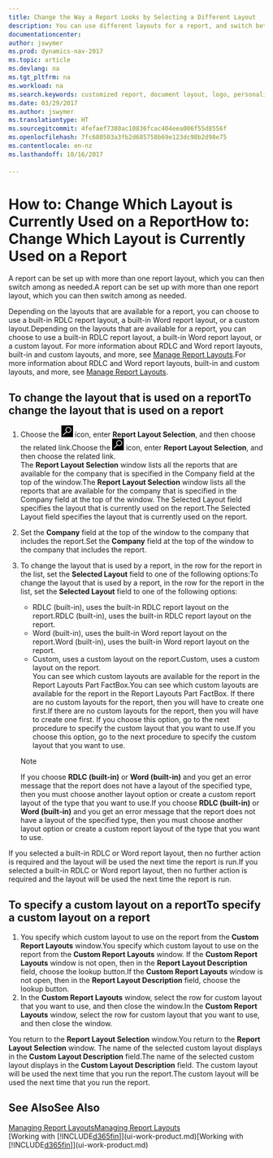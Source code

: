 ```yaml
---
title: Change the Way a Report Looks by Selecting a Different Layout
description: You can use different layouts for a report, and switch between layouts to change how a report looks.
documentationcenter: 
author: jswymer
ms.prod: dynamics-nav-2017
ms.topic: article
ms.devlang: na
ms.tgt_pltfrm: na
ms.workload: na
ms.search.keywords: customized report, document layout, logo, personalize
ms.date: 03/29/2017
ms.author: jswymer
ms.translationtype: HT
ms.sourcegitcommit: 4fefaef7380ac10836fcac404eea006f55d8556f
ms.openlocfilehash: 7fc680503a3fb2d685758b69e123dc98b2d98e75
ms.contentlocale: en-nz
ms.lasthandoff: 10/16/2017

---
```

# <a name="how-to-change-which-layout-is-currently-used-on-a-report"></a><span data-ttu-id="060db-103">How to: Change Which Layout is Currently Used on a Report</span><span class="sxs-lookup"><span data-stu-id="060db-103">How to: Change Which Layout is Currently Used on a Report</span></span>
<span data-ttu-id="060db-104">A report can be set up with more than one report layout, which you can then switch among as needed.</span><span class="sxs-lookup"><span data-stu-id="060db-104">A report can be set up with more than one report layout, which you can then switch among as needed.</span></span>

<span data-ttu-id="060db-105">Depending on the layouts that are available for a report, you can choose to use a built-in RDLC report layout, a built-in Word report layout, or a custom layout.</span><span class="sxs-lookup"><span data-stu-id="060db-105">Depending on the layouts that are available for a report, you can choose to use a built-in RDLC report layout, a built-in Word report layout, or a custom layout.</span></span> <span data-ttu-id="060db-106">For more information about RDLC and Word report layouts, built-in and custom layouts, and more, see [Manage Report Layouts](ui-manage-report-layouts.md).</span><span class="sxs-lookup"><span data-stu-id="060db-106">For more information about RDLC and Word report layouts, built-in and custom layouts, and more, see [Manage Report Layouts](ui-manage-report-layouts.md).</span></span>

## <a name="to-change-the-layout-that-is-used-on-a-report"></a><span data-ttu-id="060db-107">To change the layout that is used on a report</span><span class="sxs-lookup"><span data-stu-id="060db-107">To change the layout that is used on a report</span></span>
1. <span data-ttu-id="060db-108">Choose the ![Search for Page or Report](media/ui-search/search_small.png "Search for Page or Report icon") icon, enter **Report Layout Selection**, and then choose the related link.</span><span class="sxs-lookup"><span data-stu-id="060db-108">Choose the ![Search for Page or Report](media/ui-search/search_small.png "Search for Page or Report icon") icon, enter **Report Layout Selection**, and then choose the related link.</span></span>  
   <span data-ttu-id="060db-109">The **Report Layout Selection** window lists all the reports that are available for the company that is specified in the Company field at the top of the window.</span><span class="sxs-lookup"><span data-stu-id="060db-109">The **Report Layout Selection** window lists all the reports that are available for the company that is specified in the Company field at the top of the window.</span></span> <span data-ttu-id="060db-110">The Selected Layout field specifies the layout that is currently used on the report.</span><span class="sxs-lookup"><span data-stu-id="060db-110">The Selected Layout field specifies the layout that is currently used on the report.</span></span>
2. <span data-ttu-id="060db-111">Set the **Company** field at the top of the window to the company that includes the report.</span><span class="sxs-lookup"><span data-stu-id="060db-111">Set the **Company** field at the top of the window to the company that includes the report.</span></span>
3. <span data-ttu-id="060db-112">To change the layout that is used by a report, in the row for the report in the list, set the **Selected Layout** field to one of the following options:</span><span class="sxs-lookup"><span data-stu-id="060db-112">To change the layout that is used by a report, in the row for the report in the list, set the **Selected Layout** field to one of the following options:</span></span>
   * <span data-ttu-id="060db-113">RDLC (built-in), uses the built-in RDLC report layout on the report.</span><span class="sxs-lookup"><span data-stu-id="060db-113">RDLC (built-in), uses the built-in RDLC report layout on the report.</span></span>
   * <span data-ttu-id="060db-114">Word (built-in), uses the built-in Word report layout on the report.</span><span class="sxs-lookup"><span data-stu-id="060db-114">Word (built-in), uses the built-in Word report layout on the report.</span></span>
   * <span data-ttu-id="060db-115">Custom, uses a custom layout on the report.</span><span class="sxs-lookup"><span data-stu-id="060db-115">Custom, uses a custom layout on the report.</span></span>  
     <span data-ttu-id="060db-116">You can see which custom layouts are available for the report in the Report Layouts Part FactBox.</span><span class="sxs-lookup"><span data-stu-id="060db-116">You can see which custom layouts are available for the report in the Report Layouts Part FactBox.</span></span> <span data-ttu-id="060db-117">If there are no custom layouts for the report, then you will have to create one first.</span><span class="sxs-lookup"><span data-stu-id="060db-117">If there are no custom layouts for the report, then you will have to create one first.</span></span> <span data-ttu-id="060db-118">If you choose this option, go to the next procedure to specify the custom layout that you want to use.</span><span class="sxs-lookup"><span data-stu-id="060db-118">If you choose this option, go to the next procedure to specify the custom layout that you want to use.</span></span>

    > [!NOTE]  
    >   <span data-ttu-id="060db-119">If you choose **RDLC (built-in)** or **Word (built-in)** and you get an error message that the report does not have a layout of the specified type, then you must choose another layout option or create a custom report layout of the type that you want to use.</span><span class="sxs-lookup"><span data-stu-id="060db-119">If you choose **RDLC (built-in)** or **Word (built-in)** and you get an error message that the report does not have a layout of the specified type, then you must choose another layout option or create a custom report layout of the type that you want to use.</span></span>

<span data-ttu-id="060db-120">If you selected a built-in RDLC or Word report layout, then no further action is required and the layout will be used the next time the report is run.</span><span class="sxs-lookup"><span data-stu-id="060db-120">If you selected a built-in RDLC or Word report layout, then no further action is required and the layout will be used the next time the report is run.</span></span>

## <a name="to-specify-a-custom-layout-on-a-report"></a><span data-ttu-id="060db-121">To specify a custom layout on a report</span><span class="sxs-lookup"><span data-stu-id="060db-121">To specify a custom layout on a report</span></span>
1. <span data-ttu-id="060db-122">You specify which custom layout to use on the report from the **Custom Report Layouts** window.</span><span class="sxs-lookup"><span data-stu-id="060db-122">You specify which custom layout to use on the report from the **Custom Report Layouts** window.</span></span> <span data-ttu-id="060db-123">If the **Custom Report Layouts** window is not open, then in the **Report Layout Description** field, choose the lookup button.</span><span class="sxs-lookup"><span data-stu-id="060db-123">If the **Custom Report Layouts** window is not open, then in the **Report Layout Description** field, choose the lookup button.</span></span>
2. <span data-ttu-id="060db-124">In the **Custom Report Layouts** window, select the row for custom layout that you want to use, and then close the window.</span><span class="sxs-lookup"><span data-stu-id="060db-124">In the **Custom Report Layouts** window, select the row for custom layout that you want to use, and then close the window.</span></span>

<span data-ttu-id="060db-125">You return to the **Report Layout Selection** window.</span><span class="sxs-lookup"><span data-stu-id="060db-125">You return to the **Report Layout Selection** window.</span></span> <span data-ttu-id="060db-126">The name of the selected custom layout displays in the **Custom Layout Description** field.</span><span class="sxs-lookup"><span data-stu-id="060db-126">The name of the selected custom layout displays in the **Custom Layout Description** field.</span></span> <span data-ttu-id="060db-127">The custom layout will be used the next time that you run the report.</span><span class="sxs-lookup"><span data-stu-id="060db-127">The custom layout will be used the next time that you run the report.</span></span>

## <a name="see-also"></a><span data-ttu-id="060db-128">See Also</span><span class="sxs-lookup"><span data-stu-id="060db-128">See Also</span></span>
[<span data-ttu-id="060db-129">Managing Report Layouts</span><span class="sxs-lookup"><span data-stu-id="060db-129">Managing Report Layouts</span></span>](ui-manage-report-layouts.md)  
<span data-ttu-id="060db-130">[Working with [!INCLUDE[d365fin](includes/d365fin_md.md)]](ui-work-product.md)</span><span class="sxs-lookup"><span data-stu-id="060db-130">[Working with [!INCLUDE[d365fin](includes/d365fin_md.md)]](ui-work-product.md)</span></span>

